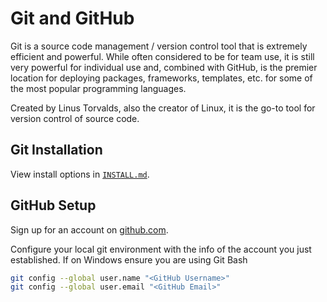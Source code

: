# Git and GitHub

Git is a source code management / version control tool that is extremely
efficient and powerful. While often considered to be for team use, it is still
very powerful for individual use and, combined with GitHub, is the premier
location for deploying packages, frameworks, templates, etc. for some of the
most popular programming languages.

Created by Linus Torvalds, also the creator of Linux, it is the go-to tool for
version control of source code.

## Git Installation

View install options in [`INSTALL.md`](./INSTALL.md).

## GitHub Setup

Sign up for an account on [github.com](https://github.com/).

Configure your local git environment with the info of the account you just
established. If on Windows ensure you are using Git Bash

```bash
git config --global user.name "<GitHub Username>"
git config --global user.email "<GitHub Email>"
```
